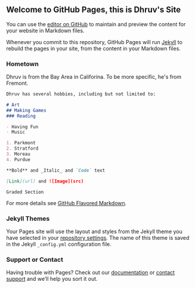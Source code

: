 ## Welcome to GitHub Pages, this is Dhruv's Site

You can use the [editor on GitHub](https://github.com/kalutes/CS193_Fall18_Lab1/edit/master/index.md) to maintain and preview the content for your website in Markdown files.

Whenever you commit to this repository, GitHub Pages will run [Jekyll](https://jekyllrb.com/) to rebuild the pages in your site, from the content in your Markdown files.

### Hometown

Dhruv is from the Bay Area in Califorina. To be more specific, he's from Fremont. 

```markdown
Dhruv has several hobbies, including but not limited to:

# Art
## Making Games
### Reading

- Having Fun
- Music

1. Parkmont
2. Stratford
3. Moreau
4. Purdue

**Bold** and _Italic_ and `Code` text

[Link](url) and ![Image](src)
```


``` Graded Section ```


For more details see [GitHub Flavored Markdown](https://guides.github.com/features/mastering-markdown/).

### Jekyll Themes

Your Pages site will use the layout and styles from the Jekyll theme you have selected in your [repository settings](https://github.com/kalutes/CS193_Fall18_Lab1/settings). The name of this theme is saved in the Jekyll `_config.yml` configuration file.

### Support or Contact

Having trouble with Pages? Check out our [documentation](https://help.github.com/categories/github-pages-basics/) or [contact support](https://github.com/contact) and we’ll help you sort it out.
